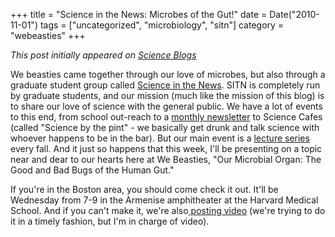 +++
title = "Science in the News: Microbes of the Gut!"
date = Date("2010-11-01")
tags = ["uncategorized", "microbiology", "sitn"]
category = "webeasties"
+++

_This post initially appeared on [Science Blogs](http://scienceblogs.com/webeasties)_

We beasties came together through our love of microbes, but also through a graduate student group called [Science in the News](sitn.hms.harvard.edu). SITN is completely run by graduate students, and our mission (much like the mission of this blog) is to share our love of science with the general public. We have a lot of events to this end, from school out-reach to a [monthly newsletter](https://sitn.hms.harvard.edu/sitn-flash/) to Science Cafes (called "Science by the pint" - we basically get drunk and talk science with whoever happens to be in the bar). But our main event is a [lecture series](https://sitn.hms.harvard.edu/sitn-seminars/) every fall. 
And it just so happens that this week, I'll be presenting on a topic near and dear to our hearts here at We Beasties, "Our Microbial Organ: The Good and Bad Bugs of the Human Gut."

If you're in the Boston area, you should come check it out. It'll be Wednesday from 7-9 in the Armenise amphitheater at the Harvard Medical School. And if you can't make it, we're also[ posting video](https://sitn.hms.harvard.edu/seminar-archive-2010/) (we're trying to do it in a timely fashion, but I'm in charge of video). 

      
  
